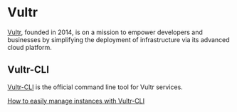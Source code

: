 # Vultr

[Vultr](https://www.vultr.com), founded in 2014, is on a mission to empower developers and businesses by simplifying the deployment of infrastructure via its advanced cloud platform.

## Vultr-CLI

[Vultr-CLI](https://github.com/vultr/vultr-cli) is the official command line tool for Vultr services.

[How to easily manage instances with Vultr-CLI](https://www.vultr.com/news/How-to-Easily-Manage-Instances-with-Vultr-CLI/)
